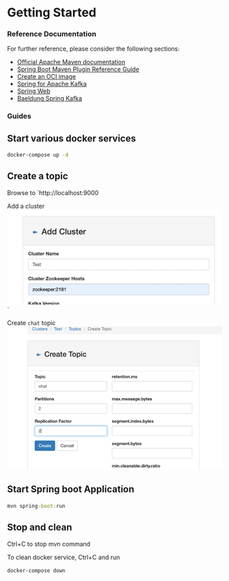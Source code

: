# Getting Started

### Reference Documentation

For further reference, please consider the following sections:

* [Official Apache Maven documentation](https://maven.apache.org/guides/index.html)
* [Spring Boot Maven Plugin Reference Guide](https://docs.spring.io/spring-boot/docs/2.7.5/maven-plugin/reference/html/)
* [Create an OCI image](https://docs.spring.io/spring-boot/docs/2.7.5/maven-plugin/reference/html/#build-image)
* [Spring for Apache Kafka](https://docs.spring.io/spring-boot/docs/2.7.5/reference/htmlsingle/#messaging.kafka)
* [Spring Web](https://docs.spring.io/spring-boot/docs/2.7.5/reference/htmlsingle/#web)
* [Baeldung Spring Kafka](https://www.baeldung.com/spring-kafka)

### Guides

## Start various docker services

```cmd
docker-compose up -d
```

## Create a topic
Browse to `http://localhost:9000

Add a cluster
![img.png](img.png)`

Create `chat` topic
![img_1.png](img_1.png)

## Start Spring boot Application

```cmd
mvn spring-boot:run
```

## Stop and clean
Ctrl+C to stop mvn command

To clean docker service, Ctrl+C and run
```cmd
docker-compose down
```